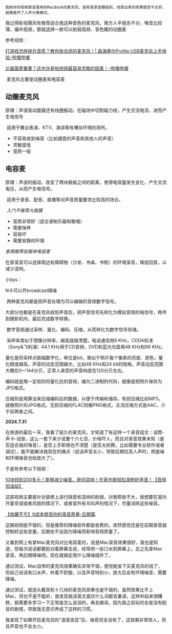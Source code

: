 	我制作的视频录音是用的MacBook的麦克风，宣称是录音棚级别，但录出来的效果感觉不太好，就算是开了人声分离模式。

​	我记得影视飓风有推荐适合我这种音色的麦克风，南方人平翘舌不分，嗓音比较薄，偏中高频，那就选择一款可以削弱高频、音色暖的动圈麦

参考视频：

[打游戏怎样提升音质？教你挑合适的麦克风！| 森海塞尔Profile USB麦克风上手体验-哔哩哔哩](https://b23.tv/kKlpcIc)

[比画面更重要？这也许是拍视频最容易忽略的因素！-哔哩哔哩](https://b23.tv/YCEnc2R)



​	麦克风主要是动圈麦和电容麦

## 动圈麦克风

​	原理：声波驱动震膜还有线圈振动，在磁场中切割磁力线，产生交流电流，进而产生电信号

​	适用于舞台表演、KTV、演讲等有嘈杂环境的场所。

- 不容易收到噪音（比如键盘的声音和其他人的声音）
- 灵敏度低
- 音质一般

## 电容麦

​	原理：声波的振动，改变了两块极板之间的距离，使得电容量发生变化，产生交流电压，从而产生电信号。

​	适用于录音、配音、直播等对声音质量要求比较高的场合。

​	*入门不推荐大振膜*

- 音质非常好（适合录制乐器和歌唱）
- 需要保养
- 容易坏
- 需要安静的环境

*家用推荐驻极体电容麦*

在家录音可以选择周边有障碍物（沙发、书桌、书柜）的环境录音，降低回音，以减少混响。

小tips：

N卡可以开broadcast降噪



​	两种麦克风都是把声音处理为可以编辑的音频数字信号。

​	大部分也都是在麦克风收到声音后，把声音信号先转化为模拟音频的电信号，再传到摄影机内，最后完成数字转换。

​	数字音频通过采样、量化、编码、压缩，从而转化为数字信号存储。

​	采样率类似于图像分辨率，越高就越清楚。电话通信用8 KHz，CDDA标准（Sony&飞利浦）44.1 KHz用于CD音频，DVD和蓝光光盘用48 KHz和96 KHz。

​	量化是将采样点振幅数字化，单位是bit，类似于照片每个像素的亮度、颜色，量化精度越高，声音的动态范围越大。比如48 KHz和24 bit的规格，声音动态范围大概在0～144分贝，正常人承受的声音响度在120分贝左右。

​	编码就是用一定规则将量化后的音频，编为二进制的代码，就像是把照片保存为JPG格式。

​	压缩则是用算法来压缩编码后的数据，以便于传输和储存。有损压缩比如MP3，就像照片的JPG格式。无损压缩的FLAC则像PNG格式。主流压缩方式是AAC，介于前两者之间。



**2024.7.31**

​	在旅游的最后一天，我看了挺久的麦克风，才知道了有这样一个录音组合：话筒-声卡-话放，这么一套下来少说要个六七百，价格吓人，而且对录音效果未知（是否适合我的嗓音），是否上手即用也不清楚（是否太折腾，比如需要专业软件或者调试），能不能解决我现在的痛点（说话声音太小，导致后期拉高人声时，把底噪和环境噪音也给放大了）。

于是有参考以下视频：

[10块钱到200多元！能够减少噪音、房间混响！在家也能轻松录制好声音！【音频加油站】](https://www.bilibili.com/video/BV1xQ4y1Q7un)

这部视频主要是针对装修上进行隔音和混响的削弱，对我帮助不大，我想要在室内开着空调或者风扇的情况下、或者室外有鸟叫声的情况下，尽量消除这些噪音。

[【收藏不亏】0成本提高你的录音质量-后期篇](https://www.bilibili.com/video/BV14F411A7Q9)

这期视频挺不错的，但是推荐的降噪软件都是收费的。突然感觉还是在前期录音就控制好这些变量，后期也不会因为降噪而影响音频质量了。

又看到网上有拿Mac麦克风对比电容麦的，说是Mac录音效果很好，我也是知道，但每次说话都要脸对着屏幕去说，经常喷一些口水到屏幕上。总之先拿Mac录音，再后期降噪吧。现在就搞定用什么降噪插件了。

通过测试，Mac自带的麦克风效果确实非常不错，感觉能省下买麦克风的钱了，但自己说话有口水声，听着不舒服，以及声音特别小，放大后会有环境噪音，需要降噪。

通过测试，就连头戴耳机十几块的麦克风效果也是不错的，虽然效果比不上Mac，但也不是不能听，我发现我读英文喜欢什么词都去重读，这样听起来很糟糕，我需要多学习一下正常是怎么说话的，再去跟读。因为我之前玩的全是没有配音的剧情，导致我无意识养成了这样的习惯。

我发现了如果开启麦克风的“语音突显”后，噪音完全没有了，这效果非常惊人，而且声音也不会太小。
